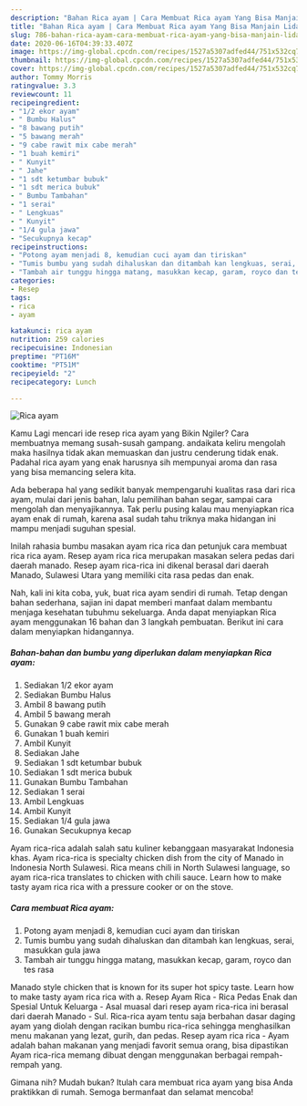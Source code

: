 ```yaml
---
description: "Bahan Rica ayam | Cara Membuat Rica ayam Yang Bisa Manjain Lidah"
title: "Bahan Rica ayam | Cara Membuat Rica ayam Yang Bisa Manjain Lidah"
slug: 786-bahan-rica-ayam-cara-membuat-rica-ayam-yang-bisa-manjain-lidah
date: 2020-06-16T04:39:33.407Z
image: https://img-global.cpcdn.com/recipes/1527a5307adfed44/751x532cq70/rica-ayam-foto-resep-utama.jpg
thumbnail: https://img-global.cpcdn.com/recipes/1527a5307adfed44/751x532cq70/rica-ayam-foto-resep-utama.jpg
cover: https://img-global.cpcdn.com/recipes/1527a5307adfed44/751x532cq70/rica-ayam-foto-resep-utama.jpg
author: Tommy Morris
ratingvalue: 3.3
reviewcount: 11
recipeingredient:
- "1/2 ekor ayam"
- " Bumbu Halus"
- "8 bawang putih"
- "5 bawang merah"
- "9 cabe rawit mix cabe merah"
- "1 buah kemiri"
- " Kunyit"
- " Jahe"
- "1 sdt ketumbar bubuk"
- "1 sdt merica bubuk"
- " Bumbu Tambahan"
- "1 serai"
- " Lengkuas"
- " Kunyit"
- "1/4 gula jawa"
- "Secukupnya kecap"
recipeinstructions:
- "Potong ayam menjadi 8, kemudian cuci ayam dan tiriskan"
- "Tumis bumbu yang sudah dihaluskan dan ditambah kan lengkuas, serai, masukkan gula jawa"
- "Tambah air tunggu hingga matang, masukkan kecap, garam, royco dan tes rasa"
categories:
- Resep
tags:
- rica
- ayam

katakunci: rica ayam 
nutrition: 259 calories
recipecuisine: Indonesian
preptime: "PT16M"
cooktime: "PT51M"
recipeyield: "2"
recipecategory: Lunch

---
```



![Rica ayam](https://img-global.cpcdn.com/recipes/1527a5307adfed44/751x532cq70/rica-ayam-foto-resep-utama.jpg)

Kamu Lagi mencari ide resep rica ayam yang Bikin Ngiler? Cara membuatnya memang susah-susah gampang. andaikata keliru mengolah maka hasilnya tidak akan memuaskan dan justru cenderung tidak enak. Padahal rica ayam yang enak harusnya sih mempunyai aroma dan rasa yang bisa memancing selera kita.

Ada beberapa hal yang sedikit banyak mempengaruhi kualitas rasa dari rica ayam, mulai dari jenis bahan, lalu pemilihan bahan segar, sampai cara mengolah dan menyajikannya. Tak perlu pusing kalau mau menyiapkan rica ayam enak di rumah, karena asal sudah tahu triknya maka hidangan ini mampu menjadi suguhan spesial.

Inilah rahasia bumbu masakan ayam rica rica dan petunjuk cara membuat rica rica ayam. Resep ayam rica rica merupakan masakan selera pedas dari daerah manado. Resep ayam rica-rica ini dikenal berasal dari daerah Manado, Sulawesi Utara yang memiliki cita rasa pedas dan enak.


Nah, kali ini kita coba, yuk, buat rica ayam sendiri di rumah. Tetap dengan bahan sederhana, sajian ini dapat memberi manfaat dalam membantu menjaga kesehatan tubuhmu sekeluarga. Anda dapat menyiapkan Rica ayam menggunakan 16 bahan dan 3 langkah pembuatan. Berikut ini cara dalam menyiapkan hidangannya.

<!--inarticleads1-->

##### Bahan-bahan dan bumbu yang diperlukan dalam menyiapkan Rica ayam:

1. Sediakan 1/2 ekor ayam
1. Sediakan  Bumbu Halus
1. Ambil 8 bawang putih
1. Ambil 5 bawang merah
1. Gunakan 9 cabe rawit mix cabe merah
1. Gunakan 1 buah kemiri
1. Ambil  Kunyit
1. Sediakan  Jahe
1. Sediakan 1 sdt ketumbar bubuk
1. Sediakan 1 sdt merica bubuk
1. Gunakan  Bumbu Tambahan
1. Sediakan 1 serai
1. Ambil  Lengkuas
1. Ambil  Kunyit
1. Sediakan 1/4 gula jawa
1. Gunakan Secukupnya kecap


Ayam rica-rica adalah salah satu kuliner kebanggaan masyarakat Indonesia khas. Ayam rica-rica is specialty chicken dish from the city of Manado in Indonesia North Sulawesi. Rica means chili in North Sulawesi language, so ayam rica-rica translates to chicken with chili sauce. Learn how to make tasty ayam rica rica with a pressure cooker or on the stove. 

<!--inarticleads2-->

##### Cara membuat Rica ayam:

1. Potong ayam menjadi 8, kemudian cuci ayam dan tiriskan
1. Tumis bumbu yang sudah dihaluskan dan ditambah kan lengkuas, serai, masukkan gula jawa
1. Tambah air tunggu hingga matang, masukkan kecap, garam, royco dan tes rasa


Manado style chicken that is known for its super hot spicy taste. Learn how to make tasty ayam rica rica with a. Resep Ayam Rica - Rica Pedas Enak dan Spesial Untuk Keluarga - Asal muasal dari resep ayam rica-rica ini berasal dari daerah Manado - Sul. Rica-rica ayam tentu saja berbahan dasar daging ayam yang diolah dengan racikan bumbu rica-rica sehingga menghasilkan menu makanan yang lezat, gurih, dan pedas. Resep ayam rica rica - Ayam adalah bahan makanan yang menjadi favorit semua orang, bisa dipastikan Ayam rica-rica memang dibuat dengan menggunakan berbagai rempah-rempah yang. 

Gimana nih? Mudah bukan? Itulah cara membuat rica ayam yang bisa Anda praktikkan di rumah. Semoga bermanfaat dan selamat mencoba!
